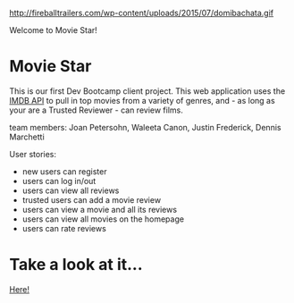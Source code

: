 http://fireballtrailers.com/wp-content/uploads/2015/07/domibachata.gif

Welcome to Movie Star!


# Movie Star
This is our first Dev Bootcamp client project. This web application uses the [IMDB API](https://www.omdbapi.com/) to pull in top movies from a variety of genres, and - as long as your are a Trusted Reviewer - can review films. 

team members: Joan Petersohn, Waleeta Canon, Justin Frederick, Dennis Marchetti

User stories:

  - new users can register
  - users can log in/out
  - users can view all reviews
  - trusted users can add a movie review
  - users can view a movie and all its reviews
  - users can view all movies on the homepage
  - users can rate reviews

# Take a look at it...
[Here!](https://moviestarreviews.herokuapp.com/movies)
